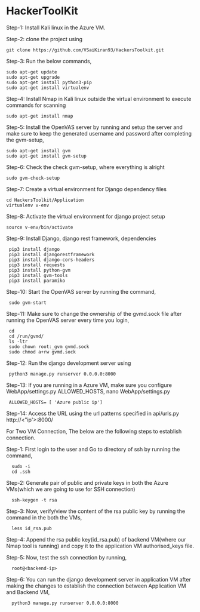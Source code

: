 # HackerToolKit

Step-1: Install Kali linux in the Azure VM.

Step-2: clone the project using

    git clone https://github.com/VSaiKiran93/HackersToolkit.git
Step-3: Run the below commands,

    sudo apt-get update
    sudo apt-get upgrade
    sudo apt-get install python3-pip
    sudo apt-get install virtualenv
Step-4: Install Nmap in Kali linux outside the virtual environment to execute commands for scanning

    sudo apt-get install nmap
Step-5: Install the OpenVAS server by running and setup the server and make sure to keep the generated username and password after completing the gvm-setup,

    sudo apt-get install gvm
    sudo apt-get install gvm-setup
Step-6: Check the check gvm-setup, where everything is alright

    sudo gvm-check-setup
Step-7: Create a virtual environment for Django dependency files

    cd HackersToolkit/Application
    virtualenv v-env
Step-8: Activate the virtual environment for django project setup

    source v-env/bin/activate
Step-9: Install Django, django rest framework, dependencies

     pip3 install django
     pip3 install djangorestframework
     pip3 install django-cors-headers
     pip3 install requests
     pip3 install python-gvm
     pip3 install gvm-tools
     pip3 install paramiko
Step-10: Start the OpenVAS server by running the command,

     sudo gvm-start
Step-11: Make sure to change the ownership of the gvmd.sock file after running the OpenVAS server every time you login,

     cd 
     cd /run/gvmd/
     ls -ltr
     sudo chown root:_gvm gvmd.sock
     sudo chmod a+rw gvmd.sock
Step-12: Run the django development server using

     python3 manage.py runserver 0.0.0.0:8000
Step-13: If you are running in a Azure VM, make sure you configure WebApp/settings.py ALLOWED_HOSTS, nano WebApp/settings.py

     ALLOWED_HOSTS= [ 'Azure public ip']
Step-14: Access the URL using the url patterns specified in api/urls.py http://<"ip'>:8000/

For Two VM Connection, The below are the following steps to establish connection.

Step-1: First login to the user and Go to directory of ssh by running the command,

      sudo -i
      cd .ssh
Step-2: Generate pair of public and private keys in both the Azure VMs(which we are going to use for SSH connection)

      ssh-keygen -t rsa
Step-3: Now, verify/view the content of the rsa public key by running the command in the both the VMs,

      less id_rsa.pub
Step-4: Append the rsa public key(id_rsa.pub) of backend VM(where our Nmap tool is running) and copy it to the application VM authorised_keys file.

Step-5: Now, test the ssh connection by running,

      root@<backend-ip>
Step-6: You can run the django development server in application VM after making the changes to establish the connection between Application VM and Backend VM,

      python3 manage.py runserver 0.0.0.0:8000
